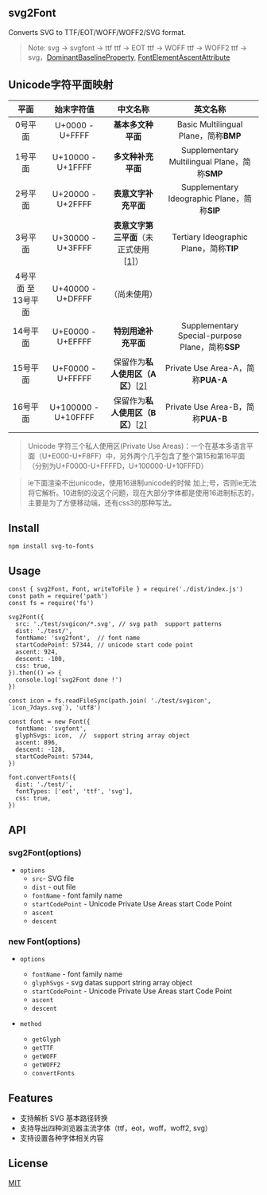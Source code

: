 ## svg2Font

Converts SVG to TTF/EOT/WOFF/WOFF2/SVG format.
> Note: svg -> svgfont -> ttf  ttf -> EOT ttf -> WOFF ttf -> WOFF2 ttf -> svg，[DominantBaselineProperty](https://www.w3.org/TR/SVG/text.html#DominantBaselineProperty), [FontElementAscentAttribute](https://www.w3.org/TR/1999/WD-SVG-19991203/fonts.html#FontElementAscentAttribute)

## Unicode字符平面映射

|        平面         |     始末字符值      |                           中文名称                           |                     英文名称                     |
| :-----------------: | :-----------------: | :----------------------------------------------------------: | :----------------------------------------------: |
|       0号平面       |   U+0000 - U+FFFF   |                      **基本多文种平面**                      |      Basic Multilingual Plane，简称**BMP**       |
|       1号平面       |  U+10000 - U+1FFFF  |                      **多文种补充平面**                      |  Supplementary Multilingual Plane，简称**SMP**   |
|       2号平面       |  U+20000 - U+2FFFF  |                     **表意文字补充平面**                     |   Supplementary Ideographic Plane，简称**SIP**   |
|       3号平面       |  U+30000 - U+3FFFF  | **表意文字第三平面**（未正式使用[[1\]](https://zh.wikipedia.org/wiki/Unicode字符平面映射#cite_note-1)） |     Tertiary Ideographic Plane，简称**TIP**      |
| 4号平面 至 13号平面 |  U+40000 - U+DFFFF  |                         （尚未使用）                         |                                                  |
|      14号平面       |  U+E0000 - U+EFFFF  |                     **特别用途补充平面**                     | Supplementary Special-purpose Plane，简称**SSP** |
|      15号平面       |  U+F0000 - U+FFFFF  | 保留作为**私人使用区（A区）**[[2\]](https://zh.wikipedia.org/wiki/Unicode字符平面映射#cite_note-PUA-2) |        Private Use Area-A，简称**PUA-A**         |
|      16号平面       | U+100000 - U+10FFFF | 保留作为**私人使用区（B区）**[[2\]](https://zh.wikipedia.org/wiki/Unicode字符平面映射#cite_note-PUA-2) |        Private Use Area-B，简称**PUA-B**         |

> Unicode 字符三个私人使用区(Private Use Areas)：一个在基本多语言平面（U+E000-U+F8FF）中，另外两个几乎包含了整个第15和第16平面（分别为U+F0000-U+FFFFD，U+100000-U+10FFFD）

> ie下面渲染不出unicode，使用16进制unicode的时候 加上;号，否则ie无法将它解析。10进制的没这个问题，现在大部分字体都是使用16进制标志的，主要是为了方便移动端，还有css3的那种写法。

## Install 

```
npm install svg-to-fonts
```

## Usage

```
const { svg2Font, Font, writeToFile } = require('./dist/index.js')
const path = require('path')
const fs = require('fs')

svg2Font({
  src: './test/svgicon/*.svg', // svg path  support patterns
  dist: './test/',
  fontName: 'svg2font',  // font name
  startCodePoint: 57344, // unicode start code point
  ascent: 924,
  descent: -100,
  css: true,
}).then(() => {
  console.log('svg2Font done !')
})

const icon = fs.readFileSync(path.join( './test/svgicon', `icon_7days.svg`), 'utf8')

const font = new Font({
  fontName: 'svgfont',
  glyphSvgs: icon,  //  support string array object
  ascent: 896,
  descent: -128,
  startCodePoint: 57344,
})

font.convertFonts({
  dist: './test/',
  fontTypes: ['eot', 'ttf', 'svg'],
  css: true,
})

```
## API

### svg2Font(options)
- `options`
  - `src`- SVG file 
  - `dist` - out file
  - `fontName` - font family name
  - `startCodePoint` - Unicode Private Use Areas start Code Point
  - `ascent`
  - `descent`

### new Font(options)
- `options`
  - `fontName` - font family name
  - `glyphSvgs` - svg datas support string array object
  - `startCodePoint` - Unicode Private Use Areas start Code Point
  - `ascent`
  - `descent`

- `method`
  - `getGlyph`
  - `getTTF`
  - `getWOFF`
  - `getWOFF2`
  - `convertFonts`

## Features

- 支持解析 SVG 基本路径转换
- 支持导出四种浏览器主流字体（ttf，eot，woff，woff2, svg）
- 支持设置各种字体相关内容

## License

[MIT](./LICENSE)
